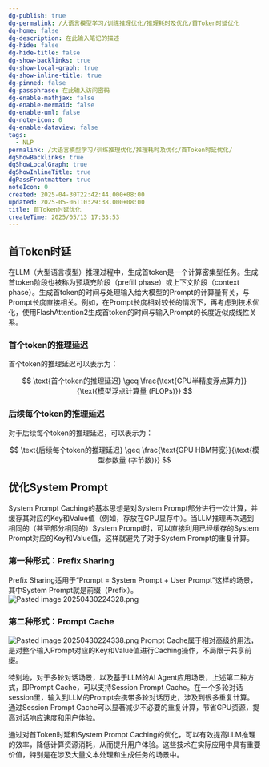 ```yaml
---
dg-publish: true
dg-permalink: /大语言模型学习/训练推理优化/推理耗时及优化/首Token时延优化
dg-home: false
dg-description: 在此输入笔记的描述
dg-hide: false
dg-hide-title: false
dg-show-backlinks: true
dg-show-local-graph: true
dg-show-inline-title: true
dg-pinned: false
dg-passphrase: 在此输入访问密码
dg-enable-mathjax: false
dg-enable-mermaid: false
dg-enable-uml: false
dg-note-icon: 0
dg-enable-dataview: false
tags:
  - NLP
permalink: /大语言模型学习/训练推理优化/推理耗时及优化/首Token时延优化/
dgShowBacklinks: true
dgShowLocalGraph: true
dgShowInlineTitle: true
dgPassFrontmatter: true
noteIcon: 0
created: 2025-04-30T22:42:44.000+08:00
updated: 2025-05-06T10:29:38.000+08:00
title: 首Token时延优化
createTime: 2025/05/13 17:33:53
---
```




## 首Token时延
在LLM（大型语言模型）推理过程中，生成首token是一个计算密集型任务。生成首token阶段也被称为预填充阶段（prefill phase）或上下文阶段（context phase）。生成首token的时间与处理输入给大模型的Prompt的计算量有关，与Prompt长度直接相关。例如，在Prompt长度相对较长的情况下，再考虑到技术优化，使用FlashAttention2生成首token的时间与输入Prompt的长度近似成线性关系。

### 首个token的推理延迟
首个token的推理延迟可以表示为：

$$
\text{首个token的推理延迟} \geq \frac{\text{GPU半精度浮点算力}}{\text{模型浮点计算量 (FLOPs)}}
$$


### 后续每个token的推理延迟
对于后续每个token的推理延迟，可以表示为：

$$
\text{后续每个token的推理延迟} \geq \frac{\text{GPU HBM带宽}}{\text{模型参数量 (字节数)}}
$$



## 优化System Prompt
System Prompt Caching的基本思想是对System Prompt部分进行一次计算，并缓存其对应的Key和Value值（例如，存放在GPU显存中）。当LLM推理再次遇到相同的（甚至部分相同的）System Prompt时，可以直接利用已经缓存的System Prompt对应的Key和Value值，这样就避免了对于System Prompt的重复计算。

### 第一种形式：Prefix Sharing
Prefix Sharing适用于“Prompt = System Prompt + User Prompt”这样的场景，其中System Prompt就是前缀（Prefix）。
![Pasted image 20250430224328.png](/img/user/%E9%99%84%E4%BB%B6/Pasted%20image%2020250430224328.png)


### 第二种形式：Prompt Cache
![Pasted image 20250430224338.png](/img/user/%E9%99%84%E4%BB%B6/Pasted%20image%2020250430224338.png)
Prompt Cache属于相对高级的用法，是对整个输入Prompt对应的Key和Value值进行Caching操作，不局限于共享前缀。

特别地，对于多轮对话场景，以及基于LLM的AI Agent应用场景，上述第二种方式，即Prompt Cache，可以支持Session Prompt Cache。在一个多轮对话session里，输入到LLM的Prompt会携带多轮对话历史，涉及到很多重复计算。通过Session Prompt Cache可以显著减少不必要的重复计算，节省GPU资源，提高对话响应速度和用户体验。

通过对首Token时延和System Prompt Caching的优化，可以有效提高LLM推理的效率，降低计算资源消耗，从而提升用户体验。这些技术在实际应用中具有重要价值，特别是在涉及大量文本处理和生成任务的场景中。
